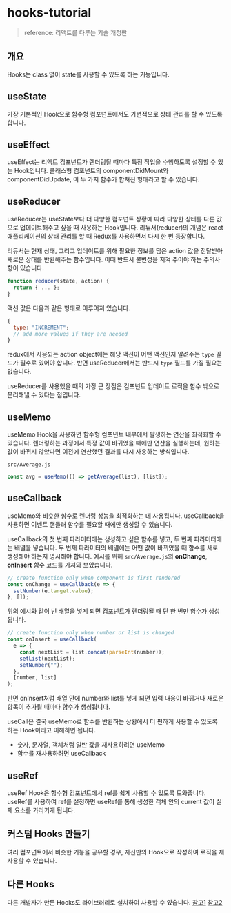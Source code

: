 # hooks-tutorial

> reference: 리액트를 다루는 기술 개정판

## 개요

Hooks는 class 없이 state를 사용할 수 있도록 하는 기능입니다.

## useState

가장 기본적인 Hook으로 함수형 컴포넌트에서도 가변적으로 상태 관리를 할 수 있도록 합니다.

## useEffect

useEffect는 리액트 컴포넌트가 렌더링될 때마다 특정 작업을 수행하도록 설정할 수 있는 Hook입니다. 클래스형 컴포넌트의 componentDidMount와 componentDidUpdate, 이 두 가지 함수가 합쳐진 형태라고 할 수 있습니다.

## useReducer

useReducer는 useState보다 더 다양한 컴포넌트 상황에 따라 다양한 상태를 다른 값으로 업데이트해주고 싶을 때 사용하는 Hook입니다. 리듀서(reducer)의 개념은 react 애플리케이션의 상태 관리를 할 때 Redux를 사용하면서 다시 한 번 등장합니다.

리듀서는 현재 상태, 그리고 업데이트를 위해 필요한 정보를 담은 action 값을 전달받아 새로운 상태를 반환해주는 함수입니다. 이때 반드시 불변성을 지켜 주어야 하는 주의사항이 있습니다.

```javascript
function reducer(state, action) {
  return { ... };
}
```

액션 값은 다음과 같은 형태로 이루어져 있습니다.

```javascript
{
  type: "INCREMENT";
  // add more values if they are needed
}
```

redux에서 사용되는 action object에는 해당 액션이 어떤 액션인지 알려주는 `type` 필드가 필수로 있어야 합니다. 반면 useReducer에서는 반드시 `type` 필드를 가질 필요는 없습니다.

useReducer를 사용했을 때의 가장 큰 장점은 컴포넌트 업데이트 로직을 함수 밖으로 분리해낼 수 있다는 점입니다.

## useMemo

useMemo Hook을 사용하면 함수형 컴포넌트 내부에서 발생하는 연산을 최적화할 수 있습니다. 렌더링하는 과정에서 특정 값이 바뀌었을 때에만 연산을 실행하는데, 원하는 값이 바뀌지 않았다면 이전에 연산했던 결과를 다시 사용하는 방식입니다.

`src/Average.js`

```javascript
const avg = useMemo(() => getAverage(list), [list]);
```

## useCallback

useMemo와 비슷한 함수로 렌더링 성능을 최적화하는 데 사용됩니다. useCallback을 사용하면 이벤트 핸들러 함수를 필요할 때에만 생성할 수 있습니다.

useCallback의 첫 번째 파라미터에는 생성하고 싶은 함수를 넣고, 두 번째 파라미터에는 배열을 넣습니다. 두 번재 파라미터의 배열에는 어떤 값이 바뀌었을 때 함수를 새로 생성해야 하는지 명시해야 합니다. 예시를 위해 `src/Average.js`의 **onChange**, **onInsert** 함수 코드를 가져와 보았습니다.

```javascript
// create function only when component is first rendered
const onChange = useCallback(e => {
  setNumber(e.target.value);
}, []);
```

위의 예시와 같이 빈 배열을 넣게 되면 컴포넌트가 렌더링될 때 단 한 번만 함수가 생성됩니다.

```javascript
// create function only when number or list is changed
const onInsert = useCallback(
  e => {
    const nextList = list.concat(parseInt(number));
    setList(nextList);
    setNumber("");
  },
  [number, list]
);
```

반면 onInsert처럼 배열 안에 number와 list를 넣게 되면 입력 내용이 바뀌거나 새로운 항목이 추가될 때마다 함수가 생성됩니다.

useCall은 결국 useMemo로 함수를 반환하는 상황에서 더 편하게 사용할 수 있도록 하는 Hook이라고 이해하면 됩니다.

- 숫자, 문자열, 객체처럼 일반 값을 재사용하려면 useMemo
- 함수를 재사용하려면 useCallback

## useRef

useRef Hook은 함수형 컴포넌트에서 ref를 쉽게 사용할 수 있도록 도와줍니다. useRef를 사용하여 ref를 설정하면 useRef를 통해 생성한 객체 안의 current 값이 실제 요소를 가리키게 됩니다.

## 커스텀 Hooks 만들기

여러 컴포넌트에서 비슷한 기능을 공유할 경우, 자신만의 Hook으로 작성하여 로직을 재사용할 수 있습니다.

## 다른 Hooks

다른 개발자가 만든 Hooks도 라이브러리로 설치하여 사용할 수 있습니다.
[참고1](https://nikgraf.github.io/react-hooks)
[참고2](https://github.com/rehooks/awesome-react-hooks)
